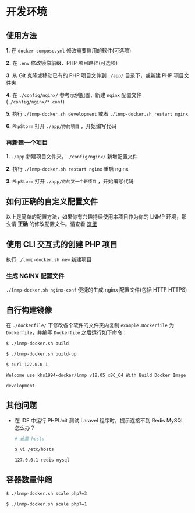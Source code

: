 # 开发环境

## 使用方法

**1.** 在 `docker-compose.yml` 修改需要启用的软件(可选项)

**2.** 在 `.env` 修改镜像前缀、PHP 项目路径(可选项)

**3.** 从 Git 克隆或移动已有的 PHP 项目文件到 `./app/` 目录下，或新建 PHP 项目文件夹

**4.** 在 `./config/nginx/` 参考示例配置，新建 `nginx` 配置文件(`./config/nginx/*.conf`)

**5.** 执行 `./lnmp-docker.sh development` 或者 `./lnmp-docker.sh restart nginx`

**6.** `PhpStorm` 打开 `./app/你的项目` ，开始编写代码

### 再新建一个项目

**1.** `./app` 新建项目文件夹，`./config/nginx/` 新增配置文件

**2.** 执行 `./lnmp-docker.sh restart nginx` 重启 nginx

**3.** `PhpStorm` 打开 `./app/你的又一个新项目` ，开始编写代码

## 如何正确的自定义配置文件

以上是简单的配置方法，如果你有兴趣持续使用本项目作为你的 LNMP 环境，那么请 **正确** 的修改配置文件。请查看 [这里](config.md)

## 使用 CLI 交互式的创建 PHP 项目

执行 `./lnmp-docker.sh new` 新建项目

### 生成 NGINX 配置文件

`./lnmp-docker.sh nginx-conf` 便捷的生成 nginx 配置文件(包括 HTTP HTTPS)

## 自行构建镜像

在 `./dockerfile/` 下修改各个软件的文件夹内复制 `example.Dockerfile` 为 `Dockerfile`，并编写 `Dockerfile` 之后运行如下命令：

```bash
$ ./lnmp-docker.sh build

$ ./lnmp-docker.sh build-up

$ curl 127.0.0.1

Welcome use khs1994-docker/lnmp v18.05 x86_64 With Build Docker Image

development

```

## 其他问题

* 在 IDE 中运行 PHPUnit 测试 Laravel 程序时，提示连接不到 Redis MySQL 怎么办？

  ```bash
  # 设置 hosts

  $ vi /etc/hosts

  127.0.0.1 redis mysql
  ```

## 容器数量伸缩

```bash
$ ./lnmp-docker.sh scale php7=3

$ ./lnmp-docker.sh scale php7=1
```
